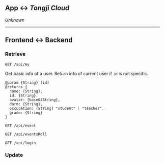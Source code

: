 ## App <-> *Tongji Cloud*

*Unknown*

****
## Frontend <-> Backend

### Retrieve

`GET /api/my`

Get basic info of a user. Return info of current user if `id` is not specific.
```
@param {String} [id]
@returns {
  name: {String},
  id: {String},
  avatar: {base64String},
  dorm: {String},
  occupation: {String} "student" | "teacher",
  grade: {String}
}
```
`GET /api/event`

`GET /api/eventsRoll`


`GET /api/login`

### Update
